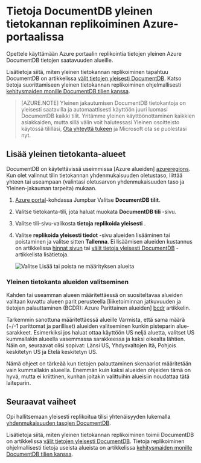 <properties
    pageTitle="DocumentDB yleinen tietokannan replikoiminen | Microsoft Azure"
    description="Lue, miten voit hallita yleistä replikoinnin DocumentDB-tilisi kautta Azure portaaliin."
    services="documentdb"
    keywords="Yleinen tietokanta, replikointi"
    documentationCenter=""
    authors="mimig1"
    manager="jhubbard"
    editor="cgronlun"/>

<tags
    ms.service="documentdb"
    ms.workload="data-services"
    ms.tgt_pltfrm="na"
    ms.devlang="na"
    ms.topic="article"
    ms.date="10/17/2016"
    ms.author="mimig"/>

# <a name="how-to-perform-documentdb-global-database-replication-using-the-azure-portal"></a>Tietoja DocumentDB yleinen tietokannan replikoiminen Azure-portaalissa

Opettele käyttämään Azure portaalin replikointia tietojen yleinen Azure DocumentDB tietojen saatavuuden alueille.

Lisätietoja siitä, miten yleinen tietokannan replikoiminen tapahtuu DocumentDB on artikkelissa [välit tietojen yleisesti DocumentDB](documentdb-distribute-data-globally.md). Katso tietoja suorittamiseen yleinen tietokannan replikoiminen ohjelmallisesti [kehitysmaiden monille DocumentDB tilien kanssa](documentdb-developing-with-multiple-regions.md).

> [AZURE.NOTE] Yleinen jakautumisen DocumentDB tietokantoja on yleisesti saatavilla ja automaattisesti käyttöön juuri luomasi DocumentDB kaikki tilit. Yritämme yleinen käyttöönottaminen kaikkien asiakkaiden, mutta sillä välin voit halutessasi Yleinen osoitteisto käytössä tililläsi, [Ota yhteyttä tukeen](https://portal.azure.com/?#blade/Microsoft_Azure_Support/HelpAndSupportBlade) ja Microsoft ota se puolestasi nyt.

## <a id="addregion"></a>Lisää yleinen tietokanta-alueet

DocumentDB on käytettävissä useimmissa [Azure alueiden] [azureregions]. Kun olet valinnut tilin tietokannan yhdenmukaisuuden oletustaso, liittää yhteen tai useampaan (valintasi oletusarvon yhdenmukaisuuden taso ja Yleinen-jakauman tarpeita) mukaan.

1. [Azure portal](https://portal.azure.com/)-kohdassa Jumpbar Valitse **DocumentDB tilit**.
2. Valitse tietokanta-tili, jota haluat muokata **DocumentDB tili** -sivu.
3. Valitse tili-sivu-valikosta **tietoja replikoida yleisesti** .
4. Valitse **replikoida yleisesti tiedot** -sivu alueiden lisääminen tai poistaminen ja valitse sitten **Tallenna**. Ei lisäämisen alueiden kustannus on artikkelissa [hinnat sivun](https://azure.microsoft.com/pricing/details/documentdb/) tai [välit tietoja yleisesti DocumentDB](documentdb-distribute-data-globally.md) -artikkelista lisätietoja.

    ![Valitse Lisää tai poista ne määrityksen alueita][1]

### <a name="selecting-global-database-regions"></a>Yleinen tietokanta alueiden valitseminen

Kahden tai useamman alueen määritettäessä on suositeltavaa alueiden valitaan kuvattu alueen parit perusteella [liiketoiminnan jatkuvuuden ja tietojen palauttaminen (BCDR): Azure Parittainen alueiden]  [ bcdr] artikkelin.

Tarkemmin sanottuna määritettäessä alueille Varmista, että sama määrä (+/-1 parittomat ja parilliset) alueiden valitseminen kunkin pisteparin alue-sarakkeet. Esimerkiksi jos haluat ottaa käyttöön US neljä aluetta, valitset US kummallakin alueella vasemmassa sarakkeessa ja kaksi oikealta lähtien. Näin on, seuraavat olisi sopivat: Länsi US, Yhdysvaltojen Itä, Pohjois keskitetyn US ja Etelä keskitetyn US.

Nämä ohjeet on tärkeää kun tietojen palauttaminen skenaariot määritetään vain kummallakin alueella. Enemmän kuin kaksi alueiden ohjeiden tämä on hyvä, mutta ei kriittinen, kunhan joitakin valittuihin alueisiin noudattaa tätä laiteparin.

<!---
## <a id="selectwriteregion"></a>Select the write region

While all regions associated with your DocumentDB database account can serve reads (both, single item as well as multi-item paginated reads) and queries, only one region can actively receive the write (insert, upsert, replace, delete) requests. To set the active write region, do the following  


1. In the **DocumentDB Account** blade, select the database account to modify.
2. In the account blade, if the **All Settings** blade is not already opened, click **All Settings**.
3. In the **All Settings** blade, click **Write Region Priority**.
    ![Change the write region under DocumentDB Account > Settings > Add/Remove Regions][2]
4. Click and drag regions to order the list of regions. The first region in the list of regions is the active write region.
    ![Change the write region by reordering the region list under DocumentDB Account > Settings > Change Write Regions][3]
-->

## <a id="next"></a>Seuraavat vaiheet

Opi hallitsemaan yleisesti replikoitua tilisi yhtenäisyyden lukemalla [yhdenmukaisuuden tasojen DocumentDB](documentdb-consistency-levels.md).

Lisätietoja siitä, miten yleinen tietokannan replikoiminen toimii DocumentDB on artikkelissa [välit tietojen yleisesti DocumentDB](documentdb-distribute-data-globally.md). Tietoja replikoiminen ohjelmallisesti tietoja useista alueista on artikkelissa [kehitysmaiden monille DocumentDB tilien kanssa](documentdb-developing-with-multiple-regions.md).

<!--Image references-->
[1]: ./media/documentdb-portal-global-replication/documentdb-add-region.png
[2]: ./media/documentdb-portal-global-replication/documentdb_change_write_region-1.png
[3]: ./media/documentdb-portal-global-replication/documentdb_change_write_region-2.png

<!--Reference style links - using these makes the source content way more readable than using inline links-->
[bcdr]: https://azure.microsoft.com/documentation/articles/best-practices-availability-paired-regions/
[consistency]: https://azure.microsoft.com/documentation/articles/documentdb-consistency-levels/
[azureregions]: https://azure.microsoft.com/en-us/regions/#services
[offers]: https://azure.microsoft.com/en-us/pricing/details/documentdb/
